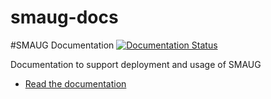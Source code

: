 # smaug-docs
#SMAUG Documentation
[![Documentation Status](https://readthedocs.org/projects/smaug-docs/badge/?version=latest)](http://smaug-docs.readthedocs.io/en/latest/?badge=latest)



Documentation to support deployment and usage of SMAUG

* [Read the documentation](http://smaug-docs.readthedocs.io/en/latest/)

